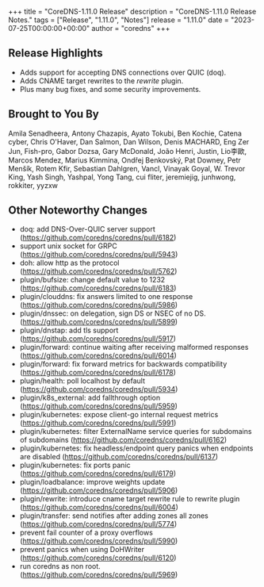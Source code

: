 +++
title = "CoreDNS-1.11.0 Release"
description = "CoreDNS-1.11.0 Release Notes."
tags = ["Release", "1.11.0", "Notes"]
release = "1.11.0"
date = "2023-07-25T00:00:00+00:00"
author = "coredns"
+++

## Release Highlights

* Adds support for accepting DNS connections over QUIC (doq).
* Adds CNAME target rewrites to the _rewrite_ plugin.
* Plus many bug fixes, and some security improvements.

## Brought to You By

Amila Senadheera,
Antony Chazapis,
Ayato Tokubi,
Ben Kochie,
Catena cyber,
Chris O'Haver,
Dan Salmon,
Dan Wilson,
Denis MACHARD,
Eng Zer Jun,
Fish-pro,
Gabor Dozsa,
Gary McDonald,
João Henri,
Justin,
Lio李歐,
Marcos Mendez,
Marius Kimmina,
Ondřej Benkovský,
Pat Downey,
Petr Menšík,
Rotem Kfir,
Sebastian Dahlgren,
Vancl,
Vinayak Goyal,
W. Trevor King,
Yash Singh,
Yashpal,
Yong Tang,
cui fliter,
jeremiejig,
junhwong,
rokkiter,
yyzxw

## Other Noteworthy Changes

* doq: add DNS-Over-QUIC server support (https://github.com/coredns/coredns/pull/6182)
* support unix socket for GRPC (https://github.com/coredns/coredns/pull/5943)
* doh: allow http as the protocol (https://github.com/coredns/coredns/pull/5762)
* plugin/bufsize: change default value to 1232 (https://github.com/coredns/coredns/pull/6183)
* plugin/clouddns: fix answers limited to one response (https://github.com/coredns/coredns/pull/5986)
* plugin/dnssec: on delegation, sign DS or NSEC of no DS. (https://github.com/coredns/coredns/pull/5899)
* plugin/dnstap: add tls support (https://github.com/coredns/coredns/pull/5917)
* plugin/forward: continue waiting after receiving malformed responses (https://github.com/coredns/coredns/pull/6014)
* plugin/forward: fix forward metrics for backwards compatibility (https://github.com/coredns/coredns/pull/6178)
* plugin/health: poll localhost by default (https://github.com/coredns/coredns/pull/5934)
* plugin/k8s_external: add fallthrough option (https://github.com/coredns/coredns/pull/5959)
* plugin/kubernetes: expose client-go internal request metrics (https://github.com/coredns/coredns/pull/5991)
* plugin/kubernetes: filter ExternalName service queries for subdomains of subdomains (https://github.com/coredns/coredns/pull/6162)
* plugin/kubernetes: fix headless/endpoint query panics when endpoints are disabled (https://github.com/coredns/coredns/pull/6137)
* plugin/kubernetes: fix ports panic (https://github.com/coredns/coredns/pull/6179)
* plugin/loadbalance: improve weights update (https://github.com/coredns/coredns/pull/5906)
* plugin/rewrite: introduce cname target rewrite rule to rewrite plugin (https://github.com/coredns/coredns/pull/6004)
* plugin/transfer: send notifies after adding zones all zones (https://github.com/coredns/coredns/pull/5774)
* prevent fail counter of a proxy overflows (https://github.com/coredns/coredns/pull/5990)
* prevent panics when using DoHWriter (https://github.com/coredns/coredns/pull/6120)
* run coredns as non root. (https://github.com/coredns/coredns/pull/5969)
